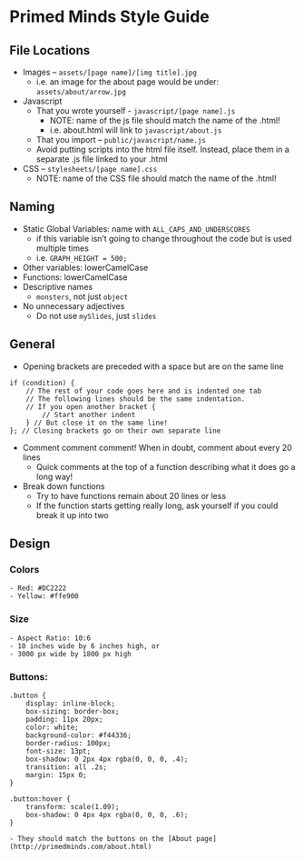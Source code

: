 # Primed Minds Style Guide

## File Locations
  - Images – `assets/[page name]/[img title].jpg`
    - i.e. an image for the about page would be under: `assets/about/arrow.jpg`
  - Javascript
    - That you wrote yourself - `javascript/[page name].js`
      - NOTE: name of the js file should match the name of the .html!
      - i.e. about.html will link to `javascript/about.js`
    - That you import – `public/javascript/name.js`
    - Avoid putting scripts into the html file itself.
      Instead, place them in a separate .js file linked to your .html
  - CSS – `stylesheets/[page name].css`
    - NOTE: name of the CSS file should match the name of the .html!
   
## Naming
  - Static Global Variables: name with `ALL_CAPS_AND_UNDERSCORES`
    - if this variable isn’t going to change throughout the code but is used multiple times
    - i.e. `GRAPH_HEIGHT = 500;`
  - Other variables: lowerCamelCase
  - Functions: lowerCamelCase
  - Descriptive names
    - `monsters`, not just `object`
  - No unnecessary adjectives
    - Do not use `mySlides`, just `slides`

## General
  - Opening brackets are preceded with a space but are on the same line
```
if (condition) {
    // The rest of your code goes here and is indented one tab
    // The following lines should be the same indentation.
    // If you open another bracket {
        // Start another indent
    } // But close it on the same line!
}; // Closing brackets go on their own separate line
```
  - Comment comment comment! When in doubt, comment about every 20 lines
    - Quick comments at the top of a function describing what it does go a long way!
  - Break down functions
    - Try to have functions remain about 20 lines or less
    - If the function starts getting really long, ask yourself if you could break it up into two 

## Design
  ### Colors
    - Red: #DC2222
    - Yellow: #ffe900
  ### Size
    - Aspect Ratio: 10:6
    - 10 inches wide by 6 inches high, or
    - 3000 px wide by 1800 px high
  ### Buttons:
```
.button {
    display: inline-block;
    box-sizing: border-box;
    padding: 11px 20px;
    color: white;
    background-color: #f44336;
    border-radius: 100px;
    font-size: 13pt;
    box-shadow: 0 2px 4px rgba(0, 0, 0, .4);
    transition: all .2s;
    margin: 15px 0;
}

.button:hover {
    transform: scale(1.09);
    box-shadow: 0 4px 4px rgba(0, 0, 0, .6);
}
```
    - They should match the buttons on the [About page](http://primedminds.com/about.html)
